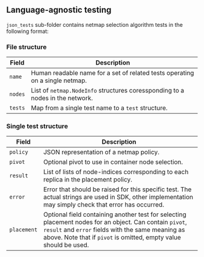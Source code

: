 ## Language-agnostic testing
`json_tests` sub-folder contains netmap selection algorithm tests in the following format:

### File structure
Field|Description
---|---
`name`|Human readable name for a set of related tests operating on a single netmap.
`nodes`|List of `netmap.NodeInfo` structures coressponding to a nodes in the network.
`tests`|Map from a single test name to a `test` structure.

### Single test structure
Field|Description
---|---
`policy`|JSON representation of a netmap policy.
`pivot`|Optional pivot to use in container node selection.
`result`|List of lists of node-indices corresponding to each replica in the placement policy.
`error`|Error that should be raised for this specific test. The actual strings are used in SDK, other implementation may simply check that error has occurred.
`placement`|Optional field containing another test for selecting placement nodes for an object. Can contain `pivot`, `result` and `error` fields with the same meaning as above. Note that if `pivot` is omitted, empty value should be used.
